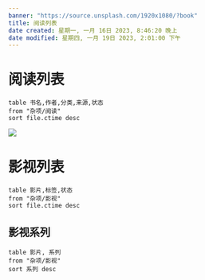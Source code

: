 ```yaml
---
banner: "https://source.unsplash.com/1920x1080/?book"
title: 阅读列表
date created: 星期一, 一月 16日 2023, 8:46:20 晚上
date modified: 星期四, 一月 19日 2023, 2:01:00 下午
---
```


# 阅读列表

```dataview
table 书名,作者,分类,来源,状态
from "杂项/阅读"
sort file.ctime desc
```

<img src="https://source.unsplash.com/1920x1080/?video" />

# 影视列表

```dataview
table 影片,标签,状态
from "杂项/影视"
sort file.ctime desc
```

## 影视系列

```dataview
table 影片, 系列
from "杂项/影视"
sort 系列 desc
```